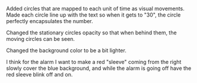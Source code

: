 Added circles that are mapped to each unit of time as visual movements.
Made each circle line up with the text so when it gets to "30", the circle perfectly encapsulates the number. 

Changed the stationary circles opacity so that when behind them, the moving circles can be seen.

Changed the background color to be a bit lighter.


I think for the alarm I want to make a red "sleeve" coming from the right slowly cover the blue background,
 and while the alarm is going off have the red sleeve blink off and on.


 


